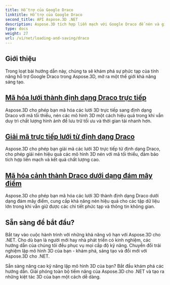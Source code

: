 ```yaml
---
title: Hỗ trợ của Google Draco
linktitle: Hỗ trợ của Google Draco
second_title: API Aspose.3D .NET
description: Aspose.3D tích hợp liền mạch với Google Draco để nén và giải nén hiệu quả các mô hình 3D, tối ưu hóa kích thước tệp và nâng cao hiệu suất.
type: docs
weight: 27
url: /vi/net/loading-and-saving/draco
---
```

## Giới thiệu

Trong loạt bài hướng dẫn này, chúng ta sẽ khám phá sự phức tạp của tính năng hỗ trợ Google Draco trong Aspose.3D, mở ra một thế giới khả năng sáng tạo.

## [Mã hóa lưới thành định dạng Draco trực tiếp](encode-mesh)

Aspose.3D cho phép bạn mã hóa các lưới 3D trực tiếp sang định dạng Draco với mã tối thiểu, nén các mô hình 3D một cách hiệu quả trong khi vẫn duy trì chất lượng hình ảnh để lưu trữ tối ưu và thời gian tải nhanh hơn.

## [Giải mã trực tiếp lưới từ định dạng Draco](decode-mesh)

Aspose.3D cho phép bạn giải mã các lưới 3D trực tiếp từ định dạng Draco, cho phép giải nén hiệu quả các mô hình 3D nén với mã tối thiểu, đảm bảo tích hợp liền mạch và kết quả chất lượng cao.

## [Mã hóa cảnh thành Draco dưới dạng đám mây điểm](encode-scene-as-point-cloud)

Aspose.3D cho phép bạn mã hóa các lưới 3D thành định dạng Draco dưới dạng đám mây điểm, cung cấp khả năng nén hiệu quả cho các tập dữ liệu lớn trong khi vẫn giữ được các chi tiết phức tạp và thông tin không gian.


## Sẵn sàng để bắt đầu?

Bắt tay vào cuộc hành trình với những khả năng vô hạn với Aspose.3D cho .NET. Cho dù bạn là người mới hay nhà phát triển có kinh nghiệm, các hướng dẫn của chúng tôi đều phục vụ mọi cấp độ kỹ năng. Chuyển đổi trải nghiệm lập mô hình 3D của bạn - khám phá, sáng tạo và đổi mới với Aspose.3D cho .NET.

Sẵn sàng nâng cao kỹ năng lập mô hình 3D của bạn? Bắt đầu khám phá các hướng dẫn. Giải phóng toàn bộ tiềm năng của Aspose.3D cho .NET và tạo ra những kiệt tác 3D của bạn một cách dễ dàng.
